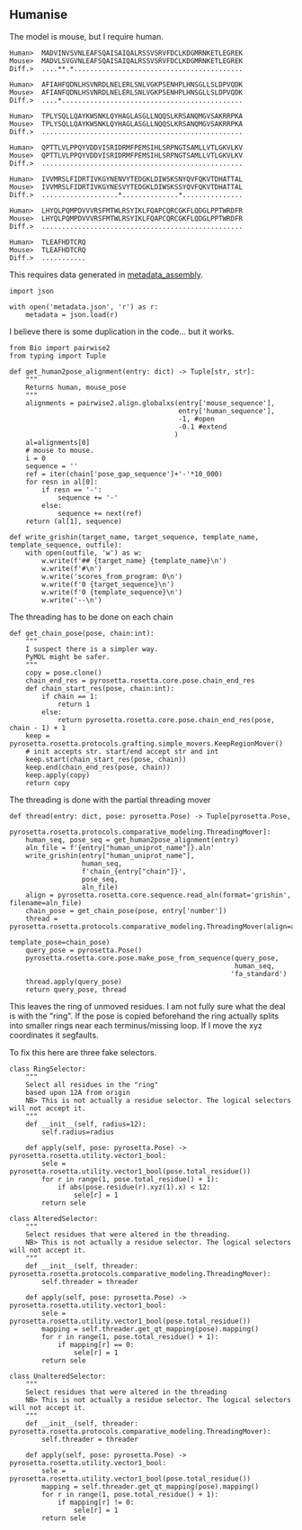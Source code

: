 ## Humanise

The model is mouse, but I require human.


    Human>  MADVINVSVNLEAFSQAISAIQALRSSVSRVFDCLKDGMRNKETLEGREK
    Mouse>  MADVLSVGVNLEAFSQAISAIQALRSSVSRVFDCLKDGMRNKETLEGREK
    Diff.>  ....**.*..........................................
    
    Human>  AFIAHFQDNLHSVNRDLNELERLSNLVGKPSENHPLHNSGLLSLDPVQDK
    Mouse>  AFIANFQDNLHSVNRDLNELERLSNLVGKPSENHPLHNSGLLSLDPVQDK
    Diff.>  ....*.............................................
    
    Human>  TPLYSQLLQAYKWSNKLQYHAGLASGLLNQQSLKRSANQMGVSAKRRPKA
    Mouse>  TPLYSQLLQAYKWSNKLQYHAGLASGLLNQQSLKRSANQMGVSAKRRPKA
    Diff.>  ..................................................
    
    Human>  QPTTLVLPPQYVDDVISRIDRMFPEMSIHLSRPNGTSAMLLVTLGKVLKV
    Mouse>  QPTTLVLPPQYVDDVISRIDRMFPEMSIHLSRPNGTSAMLLVTLGKVLKV
    Diff.>  ..................................................
    
    Human>  IVVMRSLFIDRTIVKGYNENVYTEDGKLDIWSKSNYQVFQKVTDHATTAL
    Mouse>  IVVMRSLFIDRTIVKGYNESVYTEDGKLDIWSKSSYQVFQKVTDHATTAL
    Diff.>  ...................*..............*...............
    
    Human>  LHYQLPQMPDVVVRSFMTWLRSYIKLFQAPCQRCGKFLQDGLPPTWRDFR
    Mouse>  LHYQLPQMPDVVVRSFMTWLRSYIKLFQAPCQRCGKFLQDGLPPTWRDFR
    Diff.>  ..................................................
    
    Human>  TLEAFHDTCRQ
    Mouse>  TLEAFHDTCRQ
    Diff.>  ...........


This requires data generated in [metadata_assembly](metadata_assembly.md).

    import json
    
    with open('metadata.json', 'r') as r:
        metadata = json.load(r)

I believe there is some duplication in the code... but it works.

    from Bio import pairwise2
    from typing import Tuple
    
    def get_human2pose_alignment(entry: dict) -> Tuple[str, str]:
        """
        Returns human, mouse_pose
        """
        alignments = pairwise2.align.globalxs(entry['mouse_sequence'],
                                              entry['human_sequence'],
                                              -1, #open
                                              -0.1 #extend
                                             )
        al=alignments[0]
        # mouse to mouse.
        i = 0
        sequence = ''
        ref = iter(chain['pose_gap_sequence']+'-'*10_000)
        for resn in al[0]:
            if resn == '-':
                sequence += '-'
            else:
                sequence += next(ref)
        return (al[1], sequence) 
    
    def write_grishin(target_name, target_sequence, template_name, template_sequence, outfile):
        with open(outfile, 'w') as w:
            w.write(f'## {target_name} {template_name}\n')
            w.write(f'#\n')
            w.write('scores_from_program: 0\n')
            w.write(f'0 {target_sequence}\n')
            w.write(f'0 {template_sequence}\n')
            w.write('--\n')

The threading has to be done on each chain

    def get_chain_pose(pose, chain:int):
        """
        I suspect there is a simpler way.
        PyMOL might be safer.
        """
        copy = pose.clone()
        chain_end_res = pyrosetta.rosetta.core.pose.chain_end_res
        def chain_start_res(pose, chain:int):
            if chain == 1:
                return 1
            else:
                return pyrosetta.rosetta.core.pose.chain_end_res(pose, chain - 1) + 1
        keep = pyrosetta.rosetta.protocols.grafting.simple_movers.KeepRegionMover()
        # init accepts str. start/end accept str and int
        keep.start(chain_start_res(pose, chain))
        keep.end(chain_end_res(pose, chain))
        keep.apply(copy)
        return copy
        
The threading is done with the partial threading mover

    def thread(entry: dict, pose: pyrosetta.Pose) -> Tuple[pyrosetta.Pose, 
                                                           pyrosetta.rosetta.protocols.comparative_modeling.ThreadingMover]:
        human_seq, pose_seq = get_human2pose_alignment(entry)
        aln_file = f'{entry["human_uniprot_name"]}.aln'
        write_grishin(entry["human_uniprot_name"],
                      human_seq,
                      f'chain_{entry["chain"]}',
                      pose_seq,
                      aln_file)
        align = pyrosetta.rosetta.core.sequence.read_aln(format='grishin', filename=aln_file)
        chain_pose = get_chain_pose(pose, entry['number'])
        thread = pyrosetta.rosetta.protocols.comparative_modeling.ThreadingMover(align=align[1], 
                                                                        template_pose=chain_pose)
        query_pose = pyrosetta.Pose()
        pyrosetta.rosetta.core.pose.make_pose_from_sequence(query_pose,
                                                            human_seq,
                                                           'fa_standard')
        thread.apply(query_pose)
        return query_pose, thread

This leaves the ring of unmoved residues.
I am not fully sure what the deal is with the "ring".
If the pose is copied beforehand the ring actually splits into smaller rings near each terminus/missing loop.
If I move the xyz coordinates it segfaults.

To fix this here are three fake selectors.

    
    class RingSelector:
        """
        Select all residues in the "ring"
        based upon 12A from origin
        NB> This is not actually a residue selector. The logical selectors will not accept it.
        """
        def __init__(self, radius=12):
            self.radius=radius
        
        def apply(self, pose: pyrosetta.Pose) -> pyrosetta.rosetta.utility.vector1_bool:
            sele = pyrosetta.rosetta.utility.vector1_bool(pose.total_residue())
            for r in range(1, pose.total_residue() + 1):
                if abs(pose.residue(r).xyz(1).x) < 12:
                    sele[r] = 1
            return sele
        
    class AlteredSelector:
        """
        Select residues that were altered in the threading.
        NB> This is not actually a residue selector. The logical selectors will not accept it.
        """
        def __init__(self, threader: pyrosetta.rosetta.protocols.comparative_modeling.ThreadingMover):
            self.threader = threader
        
        def apply(self, pose: pyrosetta.Pose) -> pyrosetta.rosetta.utility.vector1_bool:
            sele = pyrosetta.rosetta.utility.vector1_bool(pose.total_residue())
            mapping = self.threader.get_qt_mapping(pose).mapping()
            for r in range(1, pose.total_residue() + 1):
                if mapping[r] == 0:
                    sele[r] = 1
            return sele
        
    class UnalteredSelector:
        """
        Select residues that were altered in the threading
        NB> This is not actually a residue selector. The logical selectors will not accept it.
        """
        def __init__(self, threader: pyrosetta.rosetta.protocols.comparative_modeling.ThreadingMover):
            self.threader = threader
        
        def apply(self, pose: pyrosetta.Pose) -> pyrosetta.rosetta.utility.vector1_bool:
            sele = pyrosetta.rosetta.utility.vector1_bool(pose.total_residue())
            mapping = self.threader.get_qt_mapping(pose).mapping()
            for r in range(1, pose.total_residue() + 1):
                if mapping[r] != 0:
                    sele[r] = 1
            return sele
            
